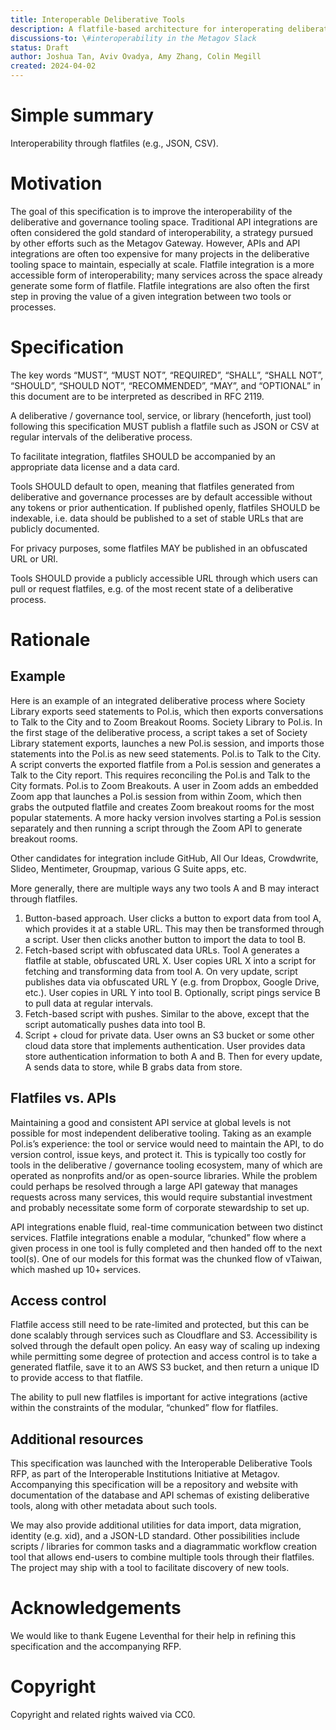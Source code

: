 ```yaml
---
title: Interoperable Deliberative Tools
description: A flatfile-based architecture for interoperating deliberative tools.
discussions-to: \#interoperability in the Metagov Slack
status: Draft
author: Joshua Tan, Aviv Ovadya, Amy Zhang, Colin Megill
created: 2024-04-02
---
```


# Simple summary
Interoperability through flatfiles (e.g., JSON, CSV).

# Motivation
The goal of this specification is to improve the interoperability of the deliberative and governance tooling space. Traditional API integrations are often considered the gold standard of interoperability, a strategy pursued by other efforts such as the Metagov Gateway. However, APIs and API integrations are often too expensive for many projects in the deliberative tooling space to maintain, especially at scale. Flatfile integration is a more accessible form of interoperability; many services across the space already generate some form of flatfile. Flatfile integrations are also often the first step in proving the value of a given integration between two tools or processes.

# Specification
The key words “MUST”, “MUST NOT”, “REQUIRED”, “SHALL”, “SHALL NOT”, “SHOULD”, “SHOULD NOT”, “RECOMMENDED”, “MAY”, and “OPTIONAL” in this document are to be interpreted as described in RFC 2119.

A deliberative / governance tool, service, or library (henceforth, just tool) following this specification MUST publish a flatfile such as JSON or CSV at regular intervals of the deliberative process. 

To facilitate integration, flatfiles SHOULD be accompanied by an appropriate data license and a data card.

Tools SHOULD default to open, meaning that flatfiles generated from deliberative and governance processes are by default accessible without any tokens or prior authentication. If published openly, flatfiles SHOULD be indexable, i.e. data should be published to a set of stable URLs that are publicly documented.

For privacy purposes, some flatfiles MAY be published in an obfuscated URL or URI.

Tools SHOULD provide a publicly accessible URL through which users can pull or request flatfiles, e.g. of the most recent state of a deliberative process.

# Rationale

## Example
Here is an example of an integrated deliberative process where Society Library exports seed statements to Pol.is, which then exports conversations to Talk to the City and to Zoom Breakout Rooms.
Society Library to Pol.is. In the first stage of the deliberative process, a script takes a set of Society Library statement exports, launches a new Pol.is session, and imports those statements into the Pol.is as new seed statements.
Pol.is to Talk to the City. A script converts the exported flatfile from a Pol.is session and generates a Talk to the City report. This requires reconciling the Pol.is and Talk to the City formats.
Pol.is to Zoom Breakouts. A user in Zoom adds an embedded Zoom app that launches a Pol.is session from within Zoom, which then grabs the outputed flatfile and creates Zoom breakout rooms for the most popular statements. A more hacky version involves starting a Pol.is session separately and then running a script through the Zoom API to generate breakout rooms.

Other candidates for integration include GitHub, All Our Ideas, Crowdwrite, Slideo, Mentimeter, Groupmap, various G Suite apps, etc.

More generally, there are multiple ways any two tools A and B may interact through flatfiles.
1. Button-based approach. User clicks a button to export data from tool A, which provides it at a stable URL. This may then be transformed through a script. User then clicks another button to import the data to tool B.
2. Fetch-based script with obfuscated data URLs. Tool A generates a flatfile at stable, obfuscated URL X. User copies URL X into a script for fetching and transforming data from tool A. On very update, script publishes data via obfuscated URL Y (e.g. from Dropbox, Google Drive, etc.). User copies in URL Y into tool B. Optionally, script pings service B to pull data at regular intervals.
3. Fetch-based script with pushes. Similar to the above, except that the script automatically pushes data into tool B.
4. Script + cloud for private data. User owns an S3 bucket or some other cloud data store that implements authentication. User provides data store authentication information to both A and B. Then for every update, A sends data to store, while B grabs data from store.

## Flatfiles vs. APIs
Maintaining a good and consistent API service at global levels is not possible for most independent deliberative tooling. Taking as an example Pol.is’s experience: the tool or service would need to maintain the API, to do version control, issue keys, and protect it. This is typically too costly for tools in the deliberative / governance tooling ecosystem, many of which are operated as nonprofits and/or as open-source libraries. While the problem could perhaps be resolved through a large API gateway that manages requests across many services, this would require substantial investment and probably necessitate some form of corporate stewardship to set up.

API integrations enable fluid, real-time communication between two distinct services. Flatfile integrations enable a modular, “chunked” flow where a given process in one tool is fully completed and then handed off to the next tool(s). One of our models for this format was the chunked flow of vTaiwan, which mashed up 10+ services.

## Access control
Flatfile access still need to be rate-limited and protected, but this can be done scalably through services such as Cloudflare and S3. Accessibility is solved through the default open policy. An easy way of scaling up indexing while permitting some degree of protection and access control is to take a generated flatfile, save it to an AWS S3 bucket, and then return a unique ID to provide access to that flatfile. 

The ability to pull new flatfiles is important for active integrations (active within the constraints of the modular, “chunked” flow for flatfiles.

## Additional resources
This specification was launched with the Interoperable Deliberative Tools RFP, as part of the Interoperable Institutions Initiative at Metagov. Accompanying this specification will be a repository and website with documentation of the database and API schemas of existing deliberative tools, along with other metadata about such tools.

We may also provide additional utilities for data import, data migration, identity (e.g. xid), and a JSON-LD standard. Other possibilities include scripts / libraries for common tasks and a diagrammatic workflow creation tool that allows end-users to combine multiple tools through their flatfiles. The project may ship with a tool to facilitate discovery of new tools.

# Acknowledgements
We would like to thank Eugene Leventhal for their help in refining this specification and the accompanying RFP.

# Copyright
Copyright and related rights waived via CC0.
